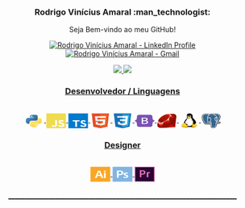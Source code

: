 <div align="center">
  <!-- Title -->
  <h3>Rodrigo Vinícius Amaral :man_technologist:</h3>
  <p>Seja Bem-vindo ao meu GitHub!</p>

  <!-- images -->
  <p>
    <a href="https://www.linkedin.com/in/rodrigo-vinicius-amaral/">
      <img src="https://www.vectorlogo.zone/logos/linkedin/linkedin-icon.svg" alt="Rodrigo Vinícius Amaral - LinkedIn Profile" height="30" width="30">
    </a>
    <a href="mailto:rodrigoamaral.empresarial@gmail.com">
      <img src="https://www.vectorlogo.zone/logos/gmail/gmail-tile.svg" alt="Rodrigo Vinícius Amaral - Gmail" height="30" width="30">
    </a>
  </p>
</div>

<div align="center">
  <a href="https://github.com/RodrigoViniciusAmaral" alt="Stats - Rodrigo Vinícius Amaral">
  <img height="165em" src="https://github-readme-stats.vercel.app/api/top-langs/?username=RodrigoViniciusAmaral&langs_count=10&theme=tokyonight&layout=compact"/>
  <img height="165em" src="https://github-readme-stats.vercel.app/api?username=RodrigoViniciusAmaral&show_icons=true&theme=tokyonight&include_all_commits=true&count_private=true"/>
</div>
  
<!-- Programas -->

<h3 align="center">Desenvolvedor / Linguagens</h3>
<div align="center" style="display: inline_block"><br>
  <img align="center" alt="Python" height="30" width="40" src="https://github.com/devicons/devicon/blob/master/icons/python/python-original.svg">
  <img align="center" alt="JavaScript" height="30" width="40" src="https://raw.githubusercontent.com/devicons/devicon/master/icons/javascript/javascript-plain.svg">
  <img align="center" alt="TypeScript" height="30" width="40" src="https://github.com/devicons/devicon/blob/master/icons/typescript/typescript-original.svg">
  <img align="center" alt="HTML" height="30" width="40" src="https://raw.githubusercontent.com/devicons/devicon/master/icons/html5/html5-original.svg">
  <img align="center" alt="CSS" height="30" width="40" src="https://raw.githubusercontent.com/devicons/devicon/master/icons/css3/css3-original.svg">
  <img align="center" alt="Bootstrap" height="30" width="40" src="https://github.com/devicons/devicon/blob/master/icons/bootstrap/bootstrap-plain.svg">
  <img align="center" alt="Angular" height="30" width="40" src="https://github.com/devicons/devicon/blob/master/icons/ruby/ruby-original.svg">
  <img align="center" alt="Linux" height="30" width="40" src="https://github.com/devicons/devicon/blob/master/icons/linux/linux-original.svg">
  <img align="center" alt="Postgresql" height="30" width="40" src="https://github.com/devicons/devicon/blob/master/icons/postgresql/postgresql-original.svg">
 
<h3 align="center">Designer</h3>
<div align="center" style="display: inline_block"><br>
  <img align="center" alt="Illustrator" height="30" width="40" src="https://github.com/devicons/devicon/blob/master/icons/illustrator/illustrator-plain.svg">
  <img align="center" alt="Photoshop" height="30" width="40" src="https://raw.githubusercontent.com/devicons/devicon/master/icons/photoshop/photoshop-plain.svg">
  <img align="center" alt="PremierePro" height="30" width="40" src="https://github.com/devicons/devicon/blob/master/icons/premierepro/premierepro-original.svg">

</div>
<h4 align="center">____________________________________________________________________</h4>
